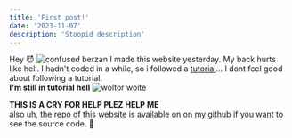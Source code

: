 ```yaml
---
title: 'First post!'
date: '2023-11-07'
description: 'Stoopid description'
---
```


Hey 😈 
![confused berzan](https://media.giphy.com/media/ji6zzUZwNIuLS/giphy.gif)
I made this website yesterday. My back hurts like hell. 
I hadn't coded in a while, so i followed a [tutorial](https://youtu.be/Hiabp1GY8fA?si=9Z7TYNKqLR5Lv9c2)...
I dont feel good about following a tutorial.  
**I'm still in tutorial hell**
![woltor woite](https://media.giphy.com/media/3o72FiAgLm34QKLSnK/giphy.gif)

**THIS IS A CRY FOR HELP PLEZ HELP ME**  
also uh, the [repo of this website](https://github.com/DaStoopidGuy/dastoopidblog-2.0) is available on on [my github](https://github.com/DaStoopidGuy)
 if you want to see the source code. 👹

